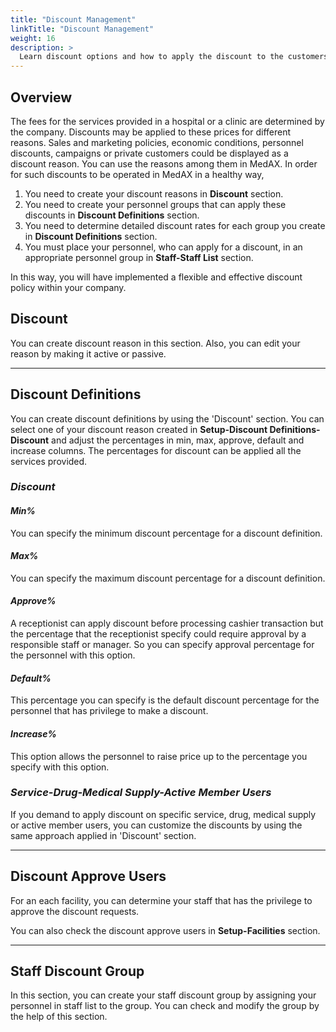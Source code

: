 ```yaml
---
title: "Discount Management"
linkTitle: "Discount Management"
weight: 16
description: >
  Learn discount options and how to apply the discount to the customers or staff members.
---
```


## Overview

The fees for the services provided in a hospital or a clinic are determined by the company. Discounts may be applied to these prices for different reasons. Sales and marketing policies, economic conditions, personnel discounts, campaigns or private customers could be displayed as a discount reason. You can use the reasons among them in MedAX. In order for such discounts to be operated in MedAX in a healthy way,

1. You need to create your discount reasons in **Discount** section.
2. You need to create your personnel groups that can apply these discounts in **Discount Definitions** section.
3. You need to determine detailed discount rates for each group you create in **Discount Definitions** section.
4. You must place your personnel, who can apply for a discount, in an appropriate personnel group in **Staff-Staff List** section.
   
In this way, you will have implemented a flexible and effective discount policy within your company.

## Discount

You can create discount reason in this section. Also, you can edit your reason by making it active or passive.

---

## Discount Definitions

You can create discount definitions by using the 'Discount' section. You can select one of your discount reason created in **Setup-Discount Definitions-Discount** and adjust the percentages in min, max, approve, default and increase columns. The percentages for discount can be applied all the services provided.

[comment]: <> (example)

### *Discount*

#### *Min%*

You can specify the minimum discount percentage for a discount definition.

#### *Max%*

You can specify the maximum discount percentage for a discount definition.

#### *Approve%*

A receptionist can apply discount before processing cashier transaction but the percentage that the receptionist specify could require approval by a responsible staff or manager. So you can specify approval percentage for the personnel with this option. 

#### *Default%*

This percentage you can specify is the default discount percentage for the personnel that has privilege to make a discount.

#### *Increase%*

This option allows the personnel to raise price up to the percentage you specify with this option.

### *Service-Drug-Medical Supply-Active Member Users*

If you demand to apply discount on specific service, drug, medical supply or active member users, you can customize the discounts by using the same approach applied in 'Discount' section.

---

## Discount Approve Users

For an each facility, you can determine your staff that has the privilege to approve the discount requests.

You can also check the discount approve users in **Setup-Facilities** section.

---

## Staff Discount Group

In this section, you can create your staff discount group by assigning your personnel in staff list to the group. You can check and modify the group by the help of this section.


